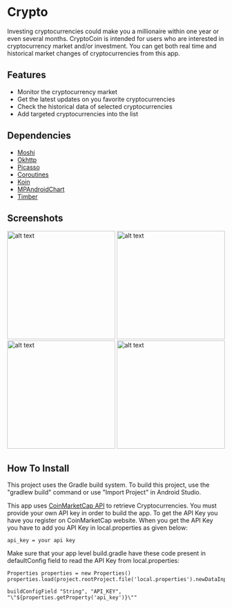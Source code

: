 # Crypto

Investing cryptocurrencies could make you a millionaire within one year or even several months. CryptoCoin is intended for users who are interested in cryptocurrency market and/or investment. You can get both real time and historical market changes of cryptocurrencies from this app.

## Features

* Monitor the cryptocurrency market
* Get the latest updates on you favorite cryptocurrencies
* Check the historical data of selected cryptocurrencies
* Add targeted cryptocurrencies into the list

## Dependencies

* [Moshi](https://github.com/square/moshi)
* [Okhttp](https://github.com.square/okhttp)
* [Picasso](https://github.com/square/picasso)
* [Coroutines](https://github.com/Kotlin/kotlinx.coroutines)
* [Koin](https://github.com/InsertKoinIO/koin)
* [MPAndroidChart](https://github.com/PhilJay/MPAndroidChart)
* [Timber](https://github.com/JakeWharton/timber)

## Screenshots

<img src="../master/screenshots/3.jpg" alt="alt text" width="250"> <img src="../master/screenshots/4.jpg" alt="alt text" width="250"> <img src="../master/screenshots/1.jpg" alt="alt text" width="250"> <img src="../master/screenshots/2.jpg" alt="alt text" width="250"> 

## How To Install

This project uses the Gradle build system. To build this project, use the "gradlew build" command or use "Import Project" in Android Studio. 

This app uses [CoinMarketCap API](https://coinmarketcap.com/api/) to retrieve Cryptocurrencies. You must provide your own API key in order to build the app. 
To get the API Key you have you register on CoinMarketCap website.
When you get the API Key you have to add you API Key in local.properties as given below:

    api_key = your api key

Make sure that your app level build.gradle have these code present in defaultConfig field to read the API Key from local.properties:

    Properties properties = new Properties()
    properties.load(project.rootProject.file('local.properties').newDataInputStream())

    buildConfigField "String", "API_KEY", "\"${properties.getProperty('api_key')}\""


